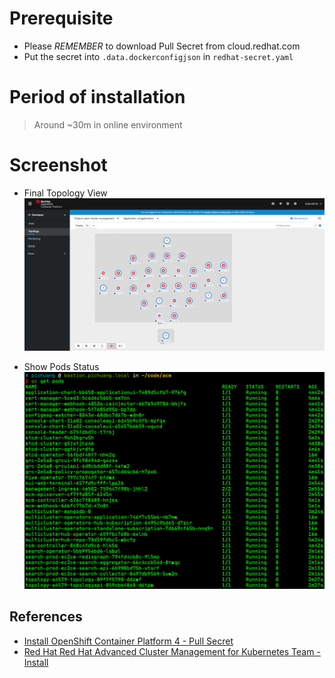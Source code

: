 # Prerequisite

- Please *REMEMBER* to download Pull Secret from cloud.redhat.com
- Put the secret into `.data.dockerconfigjson` in `redhat-secret.yaml`

# Period of installation

> Around ~30m in online environment

# Screenshot

- Final Topology View
![](/images/developer-view.png)

- Show Pods Status
![](/images/pods-status.png)

## References
- [Install OpenShift Container Platform 4 - Pull Secret][1]
- [Red Hat Red Hat Advanced Cluster Management for Kubernetes Team - Install][2]

[1]: https://cloud.redhat.com/openshift/install/pull-secret
[2]: https://access.redhat.com/documentation/en-us/red_hat_advanced_cluster_management_for_kubernetes/1.0/html-single/install/index
